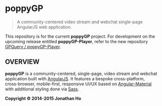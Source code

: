 poppyGP
=======

> A community-centered video stream and webchat single-page AngularJS web application.

This repository is for the current __poppyGP__ project.  For development on the upcoming release entitled __poppyGP-Player__, refer to the new repository [GPQuery / poppyGP-Player](//github.com/GPQuery/poppyGP-player).


## OVERVIEW

__poppyGP__ is a community-centered, single-page, video stream and webchat application built with [AngularJS][ng].  It features a bespoke cross-platform, cross-browser, mobile-first, responsive UI/UX based on [Angular-Material][ngMaterial] with additional styling done via [Sass][sass].


[ng]:http://angularjs.org
[ngMaterial]:http://material.angularjs.org/
[design-google]:http://google.com/design/spec/material-design/introduction.html
[design-ms]:https://dev.windows.com/en-us/design
[gulp]:http://gulpjs.com/
[sass]:http://sass-lang.com

[nodejs]:http://nodejs.org
[npm]:http://npmjs.com
[bower]:http://bower.io
[font-awesome]:http://fortawesome.github.io/Font-Awesome/
[git]:http://git-scm.com/
[git-clone]:http://git-scm.com/docs/git-clone
[jp-style]:https://github.com/johnpapa/angular-styleguide
[jp-modular]:https://github.com/johnpapa/ng-demos/tree/master/modular

**Copyright © 2014-2015 Jonathan Ho**